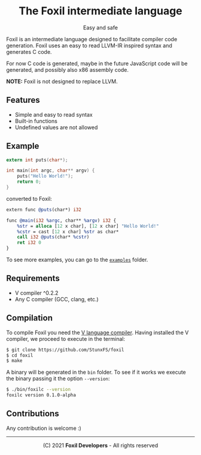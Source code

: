 <div align="center">

# The Foxil intermediate language 

Easy and safe

</div>

Foxil is an intermediate language designed to facilitate compiler code generation. Foxil
uses an easy to read LLVM-IR inspired syntax and generates C code.

For now C code is generated, maybe in the future JavaScript code will be generated, and
possibly also x86 assembly code.

**NOTE:** Foxil is not designed to replace LLVM.

## Features

* Simple and easy to read syntax
* Built-in functions
* Undefined values ​​are not allowed

## Example

```c
extern int puts(char*);

int main(int argc, char** argv) {
    puts("Hello World!");
    return 0;
}
```

converted to Foxil:

```llvm
extern func @puts(char*) i32

func @main(i32 %argc, char** %argv) i32 {
    %str = alloca [12 x char], [12 x char] "Hello World!"
    %cstr = cast [12 x char] %str as char*
    call i32 @puts(char* %cstr)
    ret i32 0
}
```

To see more examples, you can go to the [`examples`](examples/) folder.

## Requirements

* V compiler ^0.2.2
* Any C compiler (GCC, clang, etc.)

## Compilation

To compile Foxil you need the [V language compiler](https://github.com/vlang/v).
Having installed the V compiler, we proceed to execute in the terminal:

```bash
$ git clone https://github.com/StunxFS/foxil
$ cd foxil
$ make
```

A binary will be generated in the `bin` folder. To see if it works we execute the
binary passing it the option `--version`:

```bash
$ ./bin/foxilc --version
foxilc version 0.1.0-alpha
```

## Contributions

Any contribution is welcome :)

* * *

<div align="center">

(C) 2021 **Foxil Developers** - All rights reserved

</div>
